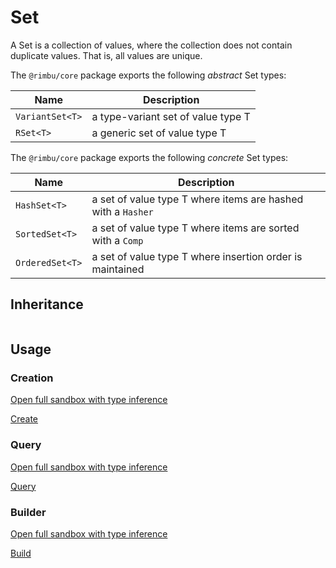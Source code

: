 # Set

A Set is a collection of values, where the collection does not contain duplicate values. That is, all values are unique.

The `@rimbu/core` package exports the following _abstract_ Set types:

| Name            | Description                        |
| --------------- | ---------------------------------- |
| `VariantSet<T>` | a type-variant set of value type T |
| `RSet<T>`       | a generic set of value type T      |

The `@rimbu/core` package exports the following _concrete_ Set types:

| Name            | Description                                                  |
| --------------- | ------------------------------------------------------------ |
| `HashSet<T>`    | a set of value type T where items are hashed with a `Hasher` |
| `SortedSet<T>`  | a set of value type T where items are sorted with a `Comp`   |
| `OrderedSet<T>` | a set of value type T where insertion order is maintained    |

## Inheritance

<img id="inheritance" />

<script src="set/set.js"></script>

## Usage

### Creation

[Open full sandbox with type inference](https://codesandbox.io/s/rimbu-sandbox-d4tbk?previewwindow=console&view=split&editorsize=65&moduleview=1&module=/src/set/create.ts ':target blank')

<!-- prettier-ignore-start -->
[Create](https://codesandbox.io/embed/rimbu-sandbox-d4tbk?previewwindow=console&view=split&editorsize=65&codemirror=1&moduleview=1&module=/src/set/create.ts ':include :type=iframe width=100% height=450px')
<!-- prettier-ignore-end -->

### Query

[Open full sandbox with type inference](https://codesandbox.io/s/rimbu-sandbox-d4tbk?previewwindow=console&view=split&editorsize=65&moduleview=1&module=/src/set/query.ts ':target blank')

<!-- prettier-ignore-start -->
[Query](https://codesandbox.io/embed/rimbu-sandbox-d4tbk?previewwindow=console&view=split&editorsize=65&codemirror=1&moduleview=1&module=/src/set/query.ts ':include :type=iframe width=100% height=450px')
<!-- prettier-ignore-end -->

### Builder

[Open full sandbox with type inference](https://codesandbox.io/s/rimbu-sandbox-d4tbk?previewwindow=console&view=split&editorsize=65&moduleview=1&module=/src/set/build.ts ':target blank')

<!-- prettier-ignore-start -->
[Build](https://codesandbox.io/embed/rimbu-sandbox-d4tbk?previewwindow=console&view=split&editorsize=65&codemirror=1&moduleview=1&module=/src/set/build.ts ':include :type=iframe width=100% height=450px')
<!-- prettier-ignore-end -->
